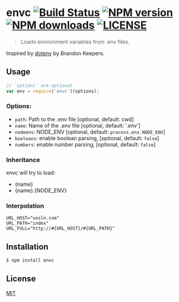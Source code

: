 # envc [![Build Status](http://img.shields.io/travis/vesln/envc.svg)](https://travis-ci.org/vesln/envc) [![NPM version](http://img.shields.io/npm/v/envc.svg)](https://www.npmjs.org/package/envc) [![NPM downloads](http://img.shields.io/npm/dm/envc.svg)](https://www.npmjs.org/package/envc) [![LICENSE](http://img.shields.io/npm/l/envc.svg)](LICENSE)

> Loads environment variables from .env files.

Inspired by [dotenv](https://github.com/bkeepers/dotenv) by Brandon Keepers.

## Usage

```js
// `options` are optional
var env = require('envc')(options);
```

### Options:

- `path`: Path to the .env file [optional, default: cwd]
- `name`: Name of the .env file [optional, default: '.env']
- `nodeenv`: NODE_ENV [optional, default: `process.env.NODE_ENV`]
- `booleans`: enable boolean parsing, [optional, default: `false`]
- `numbers`: enable number parsing, [optional, default: `false`]

### Inheritance

envc will try to load:

- {name}
- {name}.{NODE_ENV}

### Interpolation

```
URL_HOST="vesln.com"
URL_PATH="index"
URL_FULL="http://#{URL_HOST}/#{URL_PATH}"
```

## Installation

```js
$ npm install envc
```

## License

  [MIT](license)

